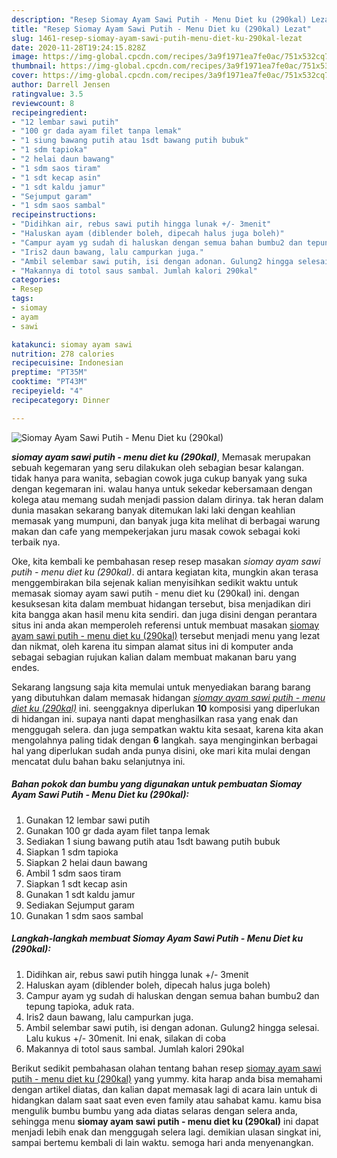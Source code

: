 ```yaml
---
description: "Resep Siomay Ayam Sawi Putih - Menu Diet ku (290kal) Lezat"
title: "Resep Siomay Ayam Sawi Putih - Menu Diet ku (290kal) Lezat"
slug: 1461-resep-siomay-ayam-sawi-putih-menu-diet-ku-290kal-lezat
date: 2020-11-28T19:24:15.828Z
image: https://img-global.cpcdn.com/recipes/3a9f1971ea7fe0ac/751x532cq70/siomay-ayam-sawi-putih-menu-diet-ku-290kal-foto-resep-utama.jpg
thumbnail: https://img-global.cpcdn.com/recipes/3a9f1971ea7fe0ac/751x532cq70/siomay-ayam-sawi-putih-menu-diet-ku-290kal-foto-resep-utama.jpg
cover: https://img-global.cpcdn.com/recipes/3a9f1971ea7fe0ac/751x532cq70/siomay-ayam-sawi-putih-menu-diet-ku-290kal-foto-resep-utama.jpg
author: Darrell Jensen
ratingvalue: 3.5
reviewcount: 8
recipeingredient:
- "12 lembar sawi putih"
- "100 gr dada ayam filet tanpa lemak"
- "1 siung bawang putih atau 1sdt bawang putih bubuk"
- "1 sdm tapioka"
- "2 helai daun bawang"
- "1 sdm saos tiram"
- "1 sdt kecap asin"
- "1 sdt kaldu jamur"
- "Sejumput garam"
- "1 sdm saos sambal"
recipeinstructions:
- "Didihkan air, rebus sawi putih hingga lunak +/- 3menit"
- "Haluskan ayam (diblender boleh, dipecah halus juga boleh)"
- "Campur ayam yg sudah di haluskan dengan semua bahan bumbu2 dan tepung tapioka, aduk rata."
- "Iris2 daun bawang, lalu campurkan juga."
- "Ambil selembar sawi putih, isi dengan adonan. Gulung2 hingga selesai. Lalu kukus +/- 30menit. Ini enak, silakan di coba"
- "Makannya di totol saus sambal. Jumlah kalori 290kal"
categories:
- Resep
tags:
- siomay
- ayam
- sawi

katakunci: siomay ayam sawi 
nutrition: 278 calories
recipecuisine: Indonesian
preptime: "PT35M"
cooktime: "PT43M"
recipeyield: "4"
recipecategory: Dinner

---
```



![Siomay Ayam Sawi Putih - Menu Diet ku (290kal)](https://img-global.cpcdn.com/recipes/3a9f1971ea7fe0ac/751x532cq70/siomay-ayam-sawi-putih-menu-diet-ku-290kal-foto-resep-utama.jpg)

<b><i>siomay ayam sawi putih - menu diet ku (290kal)</i></b>, Memasak merupakan sebuah kegemaran yang seru dilakukan oleh sebagian besar kalangan. tidak hanya para wanita, sebagian cowok juga cukup banyak yang suka dengan kegemaran ini. walau hanya untuk sekedar kebersamaan dengan kolega atau memang sudah menjadi passion dalam dirinya. tak heran dalam dunia masakan sekarang banyak ditemukan laki laki dengan keahlian memasak yang mumpuni, dan banyak juga kita melihat di berbagai warung makan dan cafe yang mempekerjakan juru masak cowok sebagai koki terbaik nya.



Oke, kita kembali ke pembahasan resep resep masakan <i>siomay ayam sawi putih - menu diet ku (290kal)</i>. di antara kegiatan kita, mungkin akan terasa menggembirakan bila sejenak kalian menyisihkan sedikit waktu untuk memasak siomay ayam sawi putih - menu diet ku (290kal) ini. dengan kesuksesan kita dalam membuat hidangan tersebut, bisa menjadikan diri kita bangga akan hasil menu kita sendiri. dan juga disini dengan perantara situs ini anda akan memperoleh referensi untuk membuat masakan <u>siomay ayam sawi putih - menu diet ku (290kal)</u> tersebut menjadi menu yang lezat dan nikmat, oleh karena itu simpan alamat situs ini di komputer anda sebagai sebagian rujukan kalian dalam membuat makanan baru yang endes.


Sekarang langsung saja kita memulai untuk menyediakan barang barang yang dibutuhkan dalam memasak hidangan <u><i>siomay ayam sawi putih - menu diet ku (290kal)</i></u> ini. seenggaknya diperlukan <b>10</b> komposisi yang diperlukan di hidangan ini. supaya nanti dapat menghasilkan rasa yang enak dan menggugah selera. dan juga sempatkan waktu kita sesaat, karena kita akan mengolahnya paling tidak dengan <b>6</b> langkah. saya menginginkan berbagai hal yang diperlukan sudah anda punya disini, oke mari kita mulai dengan mencatat dulu bahan baku selanjutnya ini.

<!--inarticleads1-->

##### Bahan pokok dan bumbu yang digunakan untuk pembuatan Siomay Ayam Sawi Putih - Menu Diet ku (290kal):

1. Gunakan 12 lembar sawi putih
1. Gunakan 100 gr dada ayam filet tanpa lemak
1. Sediakan 1 siung bawang putih atau 1sdt bawang putih bubuk
1. Siapkan 1 sdm tapioka
1. Siapkan 2 helai daun bawang
1. Ambil 1 sdm saos tiram
1. Siapkan 1 sdt kecap asin
1. Gunakan 1 sdt kaldu jamur
1. Sediakan Sejumput garam
1. Gunakan 1 sdm saos sambal




<!--inarticleads2-->

##### Langkah-langkah membuat Siomay Ayam Sawi Putih - Menu Diet ku (290kal):

1. Didihkan air, rebus sawi putih hingga lunak +/- 3menit
1. Haluskan ayam (diblender boleh, dipecah halus juga boleh)
1. Campur ayam yg sudah di haluskan dengan semua bahan bumbu2 dan tepung tapioka, aduk rata.
1. Iris2 daun bawang, lalu campurkan juga.
1. Ambil selembar sawi putih, isi dengan adonan. Gulung2 hingga selesai. Lalu kukus +/- 30menit. Ini enak, silakan di coba
1. Makannya di totol saus sambal. Jumlah kalori 290kal




Berikut sedikit pembahasan olahan tentang bahan resep <u>siomay ayam sawi putih - menu diet ku (290kal)</u> yang yummy. kita harap anda bisa memahami dengan artikel diatas, dan kalian dapat memasak lagi di acara lain untuk di hidangkan dalam saat saat even even family atau sahabat kamu. kamu bisa mengulik bumbu bumbu yang ada diatas selaras dengan selera anda, sehingga menu <b>siomay ayam sawi putih - menu diet ku (290kal)</b> ini dapat menjadi lebih enak dan menggugah selera lagi. demikian ulasan singkat ini, sampai bertemu kembali di lain waktu. semoga hari anda menyenangkan.
